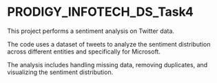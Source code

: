 # PRODIGY_INFOTECH_DS_Task4
This project performs a sentiment analysis on Twitter data.

The code uses a dataset of tweets to analyze the sentiment distribution across different entities and specifically for Microsoft.

The analysis includes handling missing data, removing duplicates, and visualizing the sentiment distribution.
